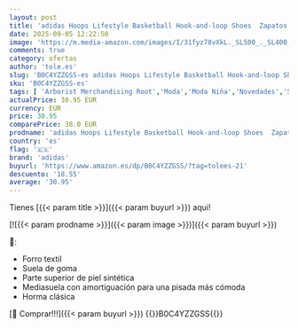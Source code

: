 ```yaml
---
layout: post
title: 'adidas Hoops Lifestyle Basketball Hook-and-loop Shoes  Zapatos Unisex niños  Cloud White Core Black Bold Gold  34 EU'
date: 2025-09-05 12:22:50
image: 'https://m.media-amazon.com/images/I/31fyz78vXkL._SL500_._SL400_.jpg'
comments: true
category: ofertas
author: 'tole.es'
slug: 'B0C4YZZGSS-es adidas Hoops Lifestyle Basketball Hook-and-loop Shoes...'
sku: 'B0C4YZZGSS-es'
tags: [ 'Arborist Merchandising Root','Moda','Moda Niña','Novedades','Self Service','Special Features Stores','Zapatillas casual para niña','Zapatillas deportivas y de moda para niñas','Zapatos de niña','adidas','c8538d25-3af9-48d3-aeff-5f3ce5572a36_0','c8538d25-3af9-48d3-aeff-5f3ce5572a36_7201','zapatos','🇪🇸', ]
actualPrice: 30.95 EUR
currency: EUR
price: 30.95
comparePrice: 38.0 EUR
prodname: 'adidas Hoops Lifestyle Basketball Hook-and-loop Shoes  Zapatos Unisex niños  Cloud White Core Black Bold Gold  34 EU'
country: 'es'
flag: '🇪🇸'
brand: 'adidas'
buyurl: 'https://www.amazon.es/dp/B0C4YZZGSS/?tag=tolees-21'
descuento: '18.55'
average: '30.95'
---
```


Tienes [{{< param title >}}]({{< param buyurl >}}) aqui!

[![{{< param prodname >}}]({{< param image >}})]({{< param buyurl >}})

🔎:

- Forro textil
- Suela de goma
- Parte superior de piel sintética
- Mediasuela con amortiguación para una pisada más cómoda
- Horma clásica

[🛒 Comprar!!!]({{< param buyurl >}})
{{<world>}}B0C4YZZGSS{{</world>}}
